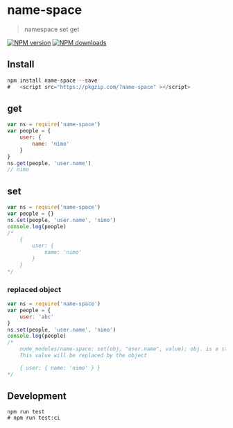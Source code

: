 # name-space

> namespace set get

[![NPM version](https://img.shields.io/npm/v/paging.svg?style=flat)](https://npmjs.org/package/name-space)
[![NPM downloads](http://img.shields.io/npm/dm/paging.svg?style=flat)](https://npmjs.org/package/name-space)


## Install

```js
npm install name-space --save
#   <script src="https://pkgzip.com/?name-space" ></script>
```

## get

```js
var ns = require('name-space')
var people = {
    user: {
        name: 'nimo'
    }
}
ns.get(people, 'user.name')
// nimo
```

## set

```js
var ns = require('name-space')
var people = {}
ns.set(people, 'user.name', 'nimo')
console.log(people)
/*
    {
        user: {
            name: 'nimo'
        }
    }
*/
```

### replaced object

```js
var ns = require('name-space')
var people = {
    user: 'abc'
}
ns.set(people, 'user.name', 'nimo')
console.log(people)
/*
    node_modules/name-space: set(obj, "user.name", value); obj. is a string
    This value will be replaced by the object

    { user: { name: 'nimo' } }
*/
```

## Development

```
npm run test
# npm run test:ci
```
